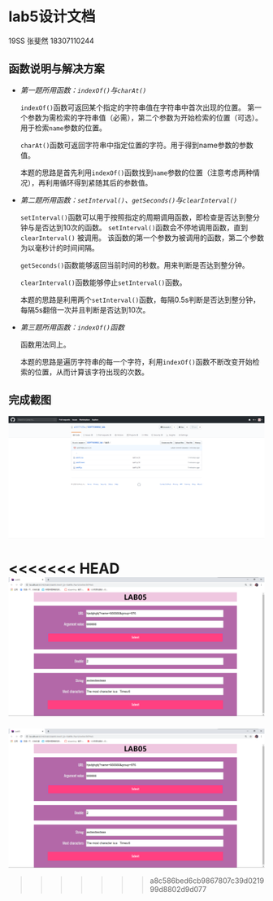 # lab5设计文档

19SS 张斐然 18307110244

## 函数说明与解决方案

* *第一题所用函数：`indexOf()`与`charAt()`*

  `indexOf()`函数可返回某个指定的字符串值在字符串中首次出现的位置。
  第一个参数为需检索的字符串值（必需），第二个参数为开始检索的位置（可选）。用于检索`name`参数的位置。
  
  `charAt()`函数可返回字符串中指定位置的字符。用于得到name参数的参数值。

  本题的思路是首先利用`indexOf()`函数找到`name`参数的位置（注意考虑两种情况），再利用循环得到紧随其后的参数值。

* *第二题所用函数：`setInterval()`、`getSeconds()`与`clearInterval()`*

  `setInterval()`函数可以用于按照指定的周期调用函数，即检查是否达到整分钟与是否达到10次的函数。
  `setInterval()`函数会不停地调用函数，直到 `clearInterval()` 被调用。
  该函数的第一个参数为被调用的函数，第二个参数为以毫秒计的时间间隔。
  
  `getSeconds()`函数能够返回当前时间的秒数。用来判断是否达到整分钟。
  
  `clearInterval()`函数能够停止`setInterval()`函数。
  
  本题的思路是利用两个`setInterval()`函数，每隔0.5s判断是否达到整分钟，每隔5s翻倍一次并且判断是否达到10次。
   
* *第三题所用函数：`indexOf()`函数*

  函数用法同上。
  
  本题的思路是遍历字符串的每一个字符，利用`indexOf()`函数不断改变开始检索的位置，从而计算该字符出现的次数。
  
## 完成截图

![github截图](pic/github截图.png)

<<<<<<< HEAD
![网页截图](pic/网页截图.png)
=======
![网页截图](pic/网页截图.png)
>>>>>>> a8c586bed6cb9867807c39d021999d8802d9d077
